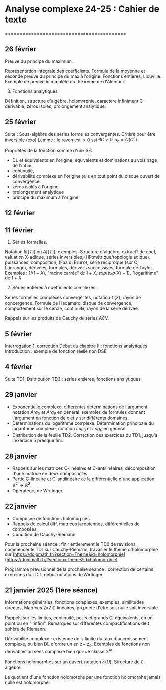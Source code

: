# Analyse complexe 24-25 : Cahier de texte
==========================================


26 février
-----------

Preuve du principe du maximum.

Représentation intégrale des coefficients.
Formule de la moyenne et seconde preuve du principe du max à l'origine.
Fonctions entières, Liouville.
Exemple de preuve incomplète du théorème de d'Alembert.

3) Fonctions analytiques

Définition, structure d'algèbre, holomorphie, caractère infiniment C-dérivable, zéros isolés, prolongement analytique.



25 février
-----------

Suite : Sous-algèbre des séries formelles convergentes. Critère pour être inversible (exo)
Lemme : le rayon est $>0$ ssi $\exists C>0, a_n = O(C^n)$


Propriétés de la fonction somme d'une SE:
- DL et équivalents en l'origine, équivalents et dominations au voisinage de l'infini 
- continuité, 
- dérivabilité complexe en l'origine puis en tout point du disque ouvert de convergence.
- zéros isolés à l'origine
- prolongement analytique
- principe du maximum à l'origine.


12 février
----------


11 février
----------

1) Séries formelles.

Notation $k[[T]]$ ou $A[[T]]$, exemples. Structure d'algèbre, extract° de coef, valuation X-adique, séries inversibles, (HP:métrique/topologie adique), puissances, composition, (Faa di Bruno), série réciproque (sur C, Lagrange), dérivées, formules, dérivées successives, formule de Taylor.
Exemples : $1/(1-X)$, "racine carrée" de $1+X$, $exp(exp(X)-1)$, "logarithme" de $1+X$.

2) Séries entières à coefficients complexes.

Séries formelles complexes convergentes, notation $\mathbb{C}\{z\}$, rayon de concergence.  Formule de Hadamard, disque de convergence, comportement sur le cercle, continuité, rayon de la série dérivée. 

Rappels sur les produits de Cauchy de séries ACV.



5 février
---------
Interrogation 1, correction
Début du chapitre II : fonctions analytiques
Introduction : exemple de fonction réelle non DSE


4 février
---------
Suite TD1.
Dsitribution TD3 : séries entières, fonctions analytiques


29 janvier
----------
- Exponentielle complexe, différentes déterminations de l'argument, notation $Arg_0$ et $Arg_\theta$ en général, exemples de formules donnant l'argument en fonction de $x$ et $y$ sur différents domaines.
- Déterminations du logarithme complexe. Détermination principale du logarithme complexe, notation $Log_0$ et $Log_\theta$ en général. 
- Distribution de la feuille TD2. Correction des exercices du TD1, jusqu'à l'exercice 5 presque fini.

28 janvier
----------

- Rappels sur les matrices C-linéaires et C-antilinéaires, décomposition d'une matrice en deux composantes.
- Partie C-linéaire et C-antilinéaire de la différentielle d'une application $\mathbb R^2 \to \mathbb R^2$.
- Opérateurs de Wirtinger.


22 janvier
----------

- Composée de fonctions holomorphes
- Rappels de calcul diff, matrices jacobiennes, différentielles de composées
- Condition de Cauchy-Riemann

Pour la prochaine séance : finir entièrement le TD0 de révisions, commencer le TD1 sur Cauchy-Riemann, travailler le thème d'holomorphie sur [https://dojomath.fr/?section=Theme&id=holomorphie](https://dojomath.fr/?section=Theme&id=holomorphie)

Programme prévisionnel de la prochaine séance : correction de certains exercices du TD 1, début notations de Wirtinger.




21 janvier 2025 (1ère séance)
---------------

Informations générales, fonctions complexes, exemples, similitudes directes, Matrices 2x2 $\mathbb C$-linéaires, propriété d'être soit nulle soit inversible.

Rappels sur les limites, continuité, petits et grands O, équivalents, en un point ou en "l'infini". Remarques sur différentes compactifications de $\mathbb C$, sphère de Riemann.

Dérivabilité complexe : existence de la limite du taux d'accroissement complexe, ou bien DL d'ordre un en $z-z_0$.
Exemples de fonctions non dérivables au sens complexe bien que de classe $\mathcal C^\infty$.

Fonctions holomorphes sur un ouvert, notation $\mathcal O(U)$. Structure de $\mathbb C$-algèbre.

Le quotient d'une fonction holomorphe par une fonction holomorphe jamais nulle est holomorphe.
